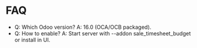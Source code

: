 # FAQ

- Q: Which Odoo version? A: 16.0 (OCA/OCB packaged).
- Q: How to enable? A: Start server with --addon sale_timesheet_budget or install in UI.
